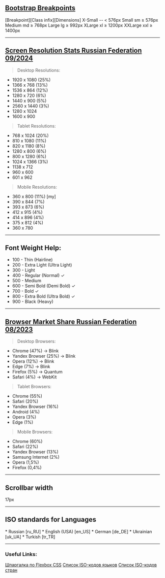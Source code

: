 <a href="https://getbootstrap.com/docs/5.0/layout/breakpoints/">
  <h2>Bootstrap Breakpoints</h2>
</a>

[Breakpoint][Class infix][Dimensions]
  X-Small        --        < 576px
  Small          sm        ≥ 576px
  Medium         md        ≥ 768px
  Large          lg        ≥ 992px
  XLarge         xl        ≥ 1200px
  XXLarge        xxl       ≥ 1400px

<hr>

<a href="https://gs.statcounter.com/screen-resolution-stats/desktop/russian-federation">
  <h2>Screen Resolution Stats Russian Federation 09/2024</h2>
</a>

>Desktop Resolutions:
* 1920 x 1080 (25%)
* 1366 x 768  (13%)
* 1536 x 864  (12%)
* 1280 x 720  (6%)
* 1440 x 900  (5%)
* 2560 x 1440 (3%)
* 1280 x 1024
* 1600 x 900

>Tablet Resolutions:
* 768  x 1024 (20%)
* 810  x 1080 (11%)
* 820  x 1180 (8%)
* 1280 x 800  (6%)
* 800  x 1280 (6%)
* 1024 x 1366 (3%)
* 1138 x 712
* 960  x 600
* 601  x 962

>Mobile Resolutions:
* 360  x 800  (11%) [my]
* 390  x 844  (7%)
* 393  x 873  (6%)
* 412  x 915  (4%)
* 414  x 896  (4%)
* 375  x 812  (4%)
* 360  x 780

<hr>

<h2>Font Weight Help:</h2>

*  100 - Thin (Hairline)
*  200 - Extra Light (Ultra Light)
*  300 - Light
*  400 - Regular (Normal) ✓
*  500 - Medium
*  600 - Semi Bold (Demi Bold) ✓
*  700 - Bold ✓
*  800 - Extra Bold (Ultra Bold) ✓
*  900 - Black (Heavy)

<hr>

<a href="https://gs.statcounter.com/browser-market-share/desktop/russian-federation">
  <h2>Browser Market Share Russian Federation 08/2023</h2>
</a>

>Desktop Browsers:
* Chrome           (47%) -> Blink
* Yandex Browser   (25%) -> Blink
* Opera            (12%) -> Blink
* Edge             (7%)  -> Blink
* Firefox          (5%)  -> Quantum
* Safari           (4%)  -> WebKit

>Tablet Browsers:
* Chrome           (55%)
* Safari           (20%)
* Yandex Browser   (16%)
* Android          (4%)
* Opera            (3%)
* Edge             (1%)

>Mobile Browsers:
* Chrome           (60%)
* Safari           (22%)
* Yandex Browser   (13%)
* Samsung Internet (2%)
* Opera            (1,5%)
* Firefox          (0,4%)

<hr>

<h2>Scrollbar width</h2>

17px

<hr>

<h2>ISO standards for Languages</h2>
<!-- (Language [lang-code_country-code]) -->
* Russian [ru_RU]
* English (USA) [en_US]
* German [de_DE]
* Ukrainian [uk_UA]
* Turkish [tr_TR]

<hr>

<h3>Useful Links:</h3>

<a href="https://tpverstak.ru/flex-cheatsheet/">Шпаргалка по Flexbox CSS</a>
<a href="https://cutt.ly/iso-languages">Список ISO-кодов языков</a>
<a href="https://cutt.ly/country-code">Список ISO-кодов стран</a>
